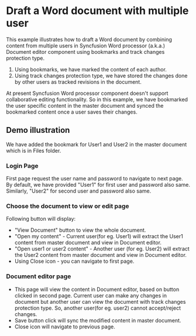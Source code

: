 # Draft a Word document with multiple user
This example illustrates how to draft a Word document by combining content from multiple users in Syncfusion Word processor (a.k.a.) Document editor component using bookmarks and track changes protection type.

1. Using bookmarks, we have marked the content of each author.
2. Using track changes protection type, we have stored the changes done by other users as tracked revisions in the document.

At present Syncfusion Word processor component doesn't support collaborative editing functionality. So in this example, we have bookmarked the user specific content in the master document and synced the bookmarked content once a user saves their changes.

## Demo illustration

We have added the bookmark for User1 and User2 in the master document which is in Files folder.

### Login Page

First page request the user name and password to navigate to next page. By default, we have provided "User1" for first user and password also same. Similarly, "User2" for second user and password also same.

### Choose the document to view or edit page

Following button will display:
* "View Document" button  to view the whole document.
* "Open my content" - Current user(for eg. User1) will extract the User1 content from master document and view in Document editor.
* "Open user1 or user2 content" - Another user (for eg. User2) will extract the User2 content from master document and view in Document editor. 
* Using Close icon - you can navigate to first page.

### Document editor page 

* This page will view the content in Document editor, based on button clicked in second page. Current user can make any changes in document but another user can view the document with track changes protection type. So, another user(for eg. user2) cannot accept/reject changes.
* Save button click will sync the modified content in master document.
* Close icon will navigate to previous page.
